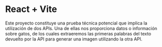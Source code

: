 # React + Vite

Este proyecto constituye una prueba técnica potencial que implica la utilización de dos APIs. Una de ellas nos proporciona datos o información sobre gatos, de los cuales extraeremos las primeras palabras del texto devuelto por la API para generar una imagen utilizando la otra API.